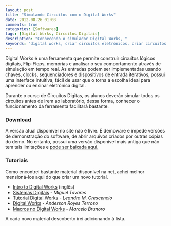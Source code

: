 ```yaml
---
layout: post
title: "Simulando Circuitos com o Digital Works"
date: 2012-08-26 01:08
comments: true
categories: [Softwares]
tags: [Digital Works, Circuitos Digitais]
description: "Conhecendo o simulador Digital Works, "
keywords: "digital works, criar circuitos eletrônicos, criar circuitos digitais, simulador de portas lógicas, simulador de circuitos eletrônicos, circuit, projeto de circuitos eletrônicos, criar macros no digital works, tutorial do digital works, download digital works, baixar digital works"
---
```


Digital Works é uma ferramenta que permite construir circuitos lógicos digitais, Flip-Flops, memórias e analisar o seu comportamento através de simulação em tempo real. 
As entradas podem ser implementadas usando chaves, clocks, sequenciadores e dispositivos de entrada iterativos, possui uma interface intuitiva, fácil de usar que o 
torna a escolha ideal para aprender ou ensinar eletrônica digital. 

<!-- more -->

Durante o curso de Circuitos Digitas, os alunos deverão simular todos os circuitos antes de irem ao laboratório, dessa forma, conhecer
o funcionamento da ferramenta facilitará bastante.

<h3>Download</h3>

A versão atual disponível no site não é livre. É demoware e impede versões de demonstração do software, de abrir arquivos criados 
por outras cópias do demo. No entanto, possui uma versão disponível mais antiga que não tem tais limitações e <a href="http://electronics-lab.com/downloads/schematic/002/index.html" target="_blank" title="Ir para http://electronics-lab.com">pode ser baixada aqui.</a>

<h3>Tutoriais</h3>

Como encontrei bastante material disponível na net, achei melhor mensioná-los aqui do que criar um novo tutorial. 
<ul>
  <li><a href="http://www.clemson.edu/ces/crb/students/dbragan/classes/dworks_tutorial.htm" title="Ir para http://www.clemson.edu">Intro to Digital Works</a> (inglês)</li>
  <li><a href="http://www.scribd.com/doc/66993742/Tutorial-Digital-Works" title="Ir para http://www.scribd.com"> Sistemas Digitais</a>	- <em>Miguel Tavares</em></li>
  <li><a href="http://www-usr.inf.ufsm.br/~leandromc/iac/TutorialDW.pdf" title="Ir para http://www-usr.inf.ufsm.br">Tutorial Digital Works</a>	- <em>Leandro M. Crescencio</em></li>
  <li><a href="http://www.feng.pucrs.br/~jmiguel/_dworks/Tutorial_Digital_Works.pdf" title="http://www.feng.pucrs.br">Digital Works</a>	- <em>Anderson Royes Terroso</em></li>
  <li><a href="/assets/files/tutorial_macros_no_dw_3.04.pdf" title="Baixar arquivo">Macros no Digital Works</a> -	<em>Marcelo Brunoro</em></li>
</ul>

A cada novo material descoberto irei adicionando à lista.



